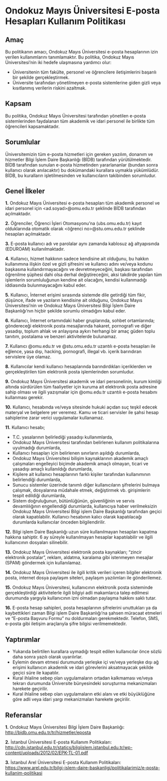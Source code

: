 Ondokuz Mayıs Üniversitesi E-posta Hesapları Kullanım Politikası
===============================================================

Amaç
----

Bu politikanın amacı, Ondokuz Mayıs Üniversitesi  e-posta hesaplarının  izin verilen kullanımlarını tanımlamaktır. Bu politika, Ondokuz Mayıs Üniversitesi’nin iki hedefe ulaşmasına yardımcı olur:
+ Üniversitenin tüm fakülte, personel ve öğrencilere iletişimlerini başarılı bir şekilde gerçekleştirmek.
+ Üniversite tarafından yönetilmeyen e-posta sistemlerine giden gizli veya kısıtlanmış verilerin riskini azaltmak.

Kapsam
------

Bu politika, Ondokuz Mayıs Üniversitesi tarafından yönetilen e-posta sistemlerinden faydalanan tüm akademik ve idari personel ile birlikte tüm öğrencileri kapsamaktadır.

Sorumlular
----------

Üniversitemizin tüm e-posta hizmetleri için gereken yazılım, donanım ve hizmetler Bilgi İşlem Daire Başkanlığı (BİDB) tarafından yürütülmektedir. BİDB tarafından sunulan e-posta hizmetinden yararlananlar (bundan sonra kullanıcı olarak anılacaktır) bu dokümandaki kurallara uymakla yükümlüdür. BİDB, bu kuralların işletilmesinden ve kullanıcıların takibinden sorumludur.

Genel İlkeler
-------------

**1.** Ondokuz Mayıs Üniversitesi e-posta hesapları tüm akademik personel ve idari personel için <ad.soyad>@omu.edu.tr şeklinde BİDB tarafından açılmaktadır.

**2.** Öğrenciler,  Öğrenci İşleri Otomasyonu’na (ubs.omu.edu.tr) kayıt olduklarında otomatik olarak <öğrenci no>@stu.omu.edu.tr şeklinde hesapları açılmaktadır. 

**3.** E-posta kullanıcı adı ve parolalar aynı zamanda kablosuz ağ altyapısında (EDUROAM) kullanılmaktadır.

**4.** Kullanıcı, hizmet hakkının sadece kendisine ait olduğunu, bu hakkın kullanımına ilişkin özel ve gizli şifresini ve kullanıcı adını ve/veya kodunu başkasına kullandırmayacağını ve devretmeyeceğini, başkası tarafından öğrenilme şüphesi dahi olsa derhal değiştireceğini, aksi takdirde yapılan tüm işlemlerin sorumluluğunun kendine ait olacağını, kendisi kullanmadığı iddiasında bulunmayacağını kabul eder.

**5.** Kullanıcı, İnternet erişimi sırasında sistemde dile getirdiği tüm fikir, düşünce, ifade ve yazıların kendisine ait olduğunu, Ondokuz Mayıs Üniversitesi’nin ve Ondokuz Mayıs Üniversitesi Bilgi İşlem Daire Başkanlığı’nın hiçbir şekilde sorumlu olmadığını kabul eder.

**6.** Kullanıcı, İnternet ortamındaki haber gruplarında, sohbet ortamlarında; göndereceği elektronik posta mesajlarında hakaret, pornografi ve diğer yasadışı, toplum ahlak ve anlayışına aykırı herhangi bir amaç güden toplu tanıtım, postalama ve benzeri aktivitelerde bulunamaz.

**7.** Kullanıcı @omu.edu.tr ve @stu.omu.edu.tr uzantılı e-posta hesapları ile eğlence, yasa dışı, hacking, pornografi, illegal vb. içerik barındıran servislere üye olamaz.

**8.** Kullanıcılar kendi kullanıcı hesaplarında barındırdıkları içeriklerden ve gerçekleştirilen tüm elektronik posta işlemlerinden sorumludur.

**9.** Ondokuz Mayıs Üniversitesi akademik ve idari personelinin, kurum kimliği altında sürdürülen tüm faaliyetler için kuruma ait elektronik posta adresine sahip olması ve ilgili yazışmalar için @omu.edu.tr uzantılı e-posta hesabını kullanması gerekir.

**10.** Kullanıcı, hesabında ve/veya sitesinde hukuki açıdan suç teşkil edecek materyal ve belgelere yer veremez. Kamu ve ticari servisler ile şahsi hesap sahiplerine zarar verici uygulamalar kullanamaz.

**11.** Kullanıcı hesabı;
+ T.C. yasalarının belirlediği yasadışı kullanımlarda,
+ Ondokuz Mayıs Üniversitesi tarafından belirlenen kullanım politikalarına uyulmadığı durumlarda,
+ Kullanıcı hesapları için belirlenen sınırların aşıldığı durumlarda,
+ Ondokuz Mayıs  Üniversitesi bilişim kaynaklarının akademik amaçlı çalışmaları engelleyici biçimde akademik amaçlı olmayan, ticari ve yasadışı amaçlı kullanıldığı durumlarda,
+ Kişilere ait kullanıcı hesaplarının farklı kişiler tarafından kullanımının belirlendiği durumlarda,
+ Sunucu sistemler üzerinde tanımlı diğer kullanıcıların şifrelerini bulmaya çalışmak, dosyalarına müdahale etmek, değiştirmek vb. girişimlerin tespit edildiği durumlarda,
+ Sistem doğruluğunun, bütünlüğünün, güvenliğinin ve servis devamlılığının engellendiği durumlarda, kullanıcıya haber verilmeksizin Ondokuz Mayıs Üniversitesi Bilgi işlem Daire Başkanlığı tarafından geçici olarak kapatılabilir. Kullanıcı hesabının kalıcı olarak kapatılacağı durumlarda kullanıcılar önceden bilgilendirilir.

**12.** Bilgi işlem Daire Başkanlığı uzun süre kullanılmayan hesapları kapatma hakkına sahiptir. 6 ay süreyle kullanılmayan hesaplar kapatılabilir ve ilgili kullanıcının dosyaları silinebilir.

**13.** Ondokuz Mayıs Üniversitesi elektronik posta kaynakları; “zincir elektronik postalar”, reklam, aldatma, karalama gibi istenmeyen mesajlar (SPAM) göndermek için kullanılamaz.

**14.** Ondokuz Mayıs Üniversitesi ile ilgili kritik verileri içeren bilgiler elektronik posta, internet dosya paylaşım siteleri, paylaşım yazılımları ile gönderilemez.

**15.** Ondokuz Mayıs Üniversitesi, kullanıcının elektronik posta sisteminde gerçekleştirdiği aktivitelerle ilgili bilgiyi adli makamlarca talep edilmesi durumunda yargıyla kullanıcının izni olmadan paylaşma hakkını saklı tutar.

**16.** E-posta hesap sahipleri, posta hesaplarının şifrelerini unuttukları ya da kaybettikleri zaman Bilgi işlem Daire Başkanlığı’na şahsen müracaat etmeleri ve “E-posta Başvuru Formu” nu doldurmaları gerekmektedir. Telefon, SMS, e-posta gibi iletişim araçlarıyla şifre bilgisi verilmemektedir.


Yaptırımlar
-----------

+ Yukarıda belirtilen kurallara uymadığı tespit edilen kullanıcılar önce sözlü daha sonra yazılı olarak uyarılırlar.
+ Eylemin devam etmesi durumunda yerleşke içi ve/veya yerleşke dışı ağ erişimi kullanıcın akademik ve idari görevlerini aksatmayacak şekilde geçici süre ile kapatılır. 
+ Kural ihlaline sebep olan uygulamaların ortadan kalkmaması ve/veya tekrarı durumunda Üniversite bünyesindeki soruşturma mekanizmaları harekete geçirilir.
+ Kural ihlaline sebep olan uygulamaların etki alanı ve etki büyüklüğüne göre adli veya idari yargı mekanizmaları harekete geçirilir.

Referanslar
-----------

**1.** Ondokuz Mayıs Üniversitesi Bilgi İşlem Daire Başkanlığı: http://bidb.omu.edu.tr/tr/hizmetler/eposta

**2.** İstanbul Üniversitesi E-posta Kullanım Politikaları: http://cdn.istanbul.edu.tr/statics/bilgiislem.istanbul.edu.tr/wp-content/uploads/2012/02/EPK-TL-01.pdf

**3.** İstanbul Arel Üniversitesi E-posta Kullanım Politikaları: https://www.arel.edu.tr/bilgi-islem-daire-baskanligi/politikalarimiz/e-posta-kullanim-politikasi 
